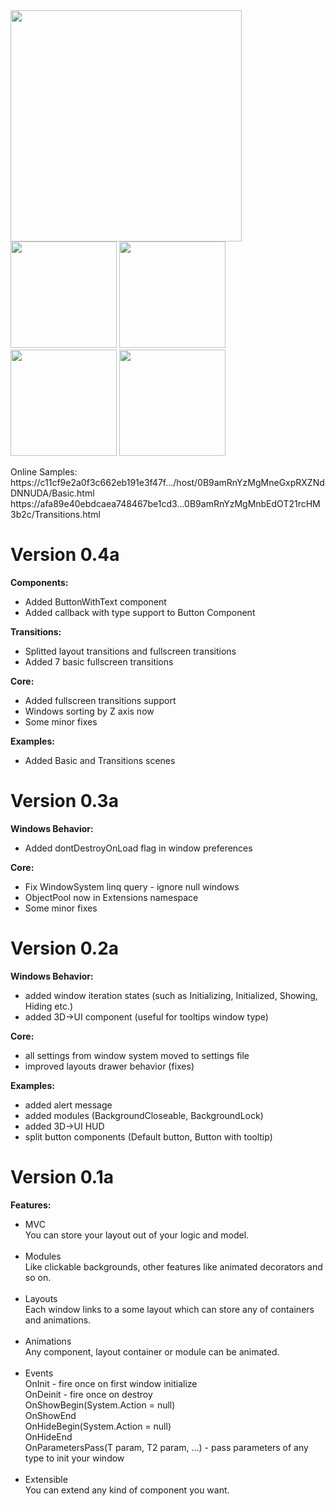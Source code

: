 <img src="https://raw.githubusercontent.com/chromealex/Unity3d.UI.Windows/master/README/1.png" width="370" align="left" />
<img src="https://raw.githubusercontent.com/chromealex/Unity3d.UI.Windows/master/README/2.png" width="170" />
<img src="https://raw.githubusercontent.com/chromealex/Unity3d.UI.Windows/master/README/3.png" width="170"/>
<img src="https://raw.githubusercontent.com/chromealex/Unity3d.UI.Windows/master/README/4.png" width="170" />
<img src="https://raw.githubusercontent.com/chromealex/Unity3d.UI.Windows/master/README/5.png" width="170" />

Online Samples:
https://c11cf9e2a0f3c662eb191e3f47f.../host/0B9amRnYzMgMneGxpRXZNdDNNUDA/Basic.html
https://afa89e40ebdcaea748467be1cd3...0B9amRnYzMgMnbEdOT21rcHM3b2c/Transitions.html

# Version 0.4a

<b>Components:</b>
<ul>
<li>Added ButtonWithText component</li>
<li>Added callback with type support to Button Component</li>
</ul>

<b>Transitions:</b>
<ul>
<li>Splitted layout transitions and fullscreen transitions</li>
<li>Added 7 basic fullscreen transitions</li>
</ul>

<b>Core:</b>
<ul>
<li>Added fullscreen transitions support</li>
<li>Windows sorting by Z axis now</li>
<li>Some minor fixes</li>
</ul>

<b>Examples:</b>
<ul>
<li>Added Basic and Transitions scenes</li>
</ul>

# Version 0.3a

<b>Windows Behavior:</b>
<ul>
<li>Added dontDestroyOnLoad flag in window preferences</li>
</ul>

<b>Core:</b>
<ul>
<li>Fix WindowSystem linq query - ignore null windows</li>
<li>ObjectPool now in Extensions namespace</li>
<li>Some minor fixes</li>
</ul>

# Version 0.2a

<b>Windows Behavior:</b>
<ul>
<li>added window iteration states (such as Initializing, Initialized, Showing, Hiding etc.)</li>
<li>added 3D->UI component (useful for tooltips window type)</li>
</ul>

<b>Core:</b>
<ul>
<li>all settings from window system moved to settings file</li>
<li>improved layouts drawer behavior (fixes)</li>
</ul>

<b>Examples:</b>
<ul>
<li>added alert message</li>
<li>added modules (BackgroundCloseable, BackgroundLock)</li>
<li>added 3D->UI HUD</li>
<li>split button components (Default button, Button with tooltip)</li>
</ul>

# Version 0.1a

<b>Features:</b><br />
- MVC<br />
You can store your layout out of your logic and model.
<br /><br />
- Modules<br />
Like clickable backgrounds, other features like animated decorators and so on.
<br /><br />
- Layouts<br />
Each window links to a some layout which can store any of containers and animations.
<br /><br />
- Animations<br />
Any component, layout container or module can be animated.
<br /><br />
- Events<br />
OnInit - fire once on first window initialize<br />
OnDeinit - fire once on destroy<br />
OnShowBegin(System.Action = null)<br />
OnShowEnd<br />
OnHideBegin(System.Action = null)<br />
OnHideEnd<br />
OnParametersPass(T param, T2 param, ...) - pass parameters of any type to init your window
<br /><br />
- Extensible<br />
You can extend any kind of component you want.
